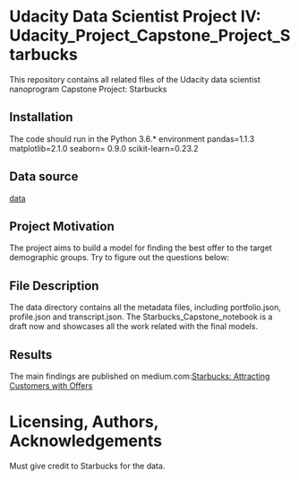 # Udacity Data Scientist Project IV: Udacity_Project_Capstone_Project_Starbucks
This repository contains all related files of the Udacity data scientist nanoprogram Capstone Project: Starbucks

## Installation
The code should run in the Python 3.6.* environment
pandas=1.1.3
matplotlib=2.1.0
seaborn= 0.9.0
scikit-learn=0.23.2

## Data source
[data](https://github.com/Mendy5/Udacity_Project_Capstone/tree/master/data)

## Project Motivation
The project aims to build a model for finding the best offer to the target demographic groups. Try to figure out the questions below:


## File Description
The data directory contains all the metadata files, including portfolio.json, profile.json and transcript.json. The Starbucks_Capstone_notebook is a draft now and showcases all the work related with the final models.

## Results
The main findings are published on medium.com:[Starbucks: Attracting Customers with Offers](https://medium.com/@wmd1103/starbucks-attracting-customers-with-offers-327e39be57d8)

# Licensing, Authors, Acknowledgements
Must give credit to Starbucks for the data.
